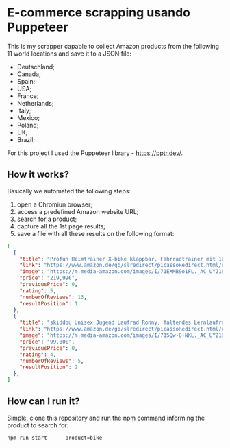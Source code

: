 # E-commerce scrapping usando Puppeteer
This is my scrapper capable to collect Amazon products from the following 11 world locations and save it to a JSON file:

* Deutschland;
* Canada;
* Spain;
* USA;
* France;
* Netherlands;
* Italy;
* Mexico;
* Poland;
* UK;
* Brazil;

For this project I used the Puppeteer library - https://pptr.dev/. 

## How it works?
Basically we automated the following steps:
1. open a Chromiun browser;
2. access a predefined Amazon website URL;
3. search for a product;
4. capture all the 1st page results;
5. save a file with all these results on the following format:

```JSON
[
  {
    "title": "Profun Heimtrainer X-bike klappbar, Fahrradtrainer mit 10-stufigem Magnetwiderstand, Fitnessfahrrad mit Twist Waist Board und Trainingscomputer und Handpulssensoren",
    "link": "https://www.amazon.de/gp/slredirect/picassoRedirect.html/ref=pa_sp_atf_aps_sr_pg1_1?ie=UTF8&adId=A00702572661EDLPI9620&url=%2FProfun-Fahrradtrainer-Magnetwiderstand-Trainingscomputer-Handpulssensoren%2Fdp%2FB09SH3DX1P%2Fref%3Dsr_1_1_sspa%3Fkeywords%3Dbike%26qid%3D1648638585%26sr%3D8-1-spons%26psc%3D1&qualifier=1648638585&id=8628438243197039&widgetName=sp_atf",
    "image": "https://m.media-amazon.com/images/I/71EXMB9o1FL._AC_UY218_.jpg",
    "price": "219,99€",
    "previousPrice": 0,
    "rating": 5,
    "numberOfReviews": 13,
    "resultPosition": 1
  },
  {
    "title": "skiddoü Unisex Jugend Laufrad Ronny, faltendes Lernlaufrad bis zu 30 kg",
    "link": "https://www.amazon.de/gp/slredirect/picassoRedirect.html/ref=pa_sp_atf_aps_sr_pg1_1?ie=UTF8&adId=A0603677187DUADPGW062&url=%2Fskiddo%25C3%25BC-Aluminium-Rahme-h%25C3%25B6henverstellbar-lenkradschloss-Einheitsgr%25C3%25B6%25C3%259Fe%2Fdp%2FB09QXLBTJ9%2Fref%3Dsr_1_2_sspa%3Fkeywords%3Dbike%26qid%3D1648638585%26sr%3D8-2-spons%26psc%3D1&qualifier=1648638585&id=8628438243197039&widgetName=sp_atf",
    "image": "https://m.media-amazon.com/images/I/71SQw-8+NKL._AC_UY218_.jpg",
    "price": "99,00€",
    "previousPrice": 0,
    "rating": 4,
    "numberOfReviews": 5,
    "resultPosition": 2
  },
]
```
## How can I run it?
Simple, clone this repository and run the npm command informing the product to search for:

`npm run start -- --product=bike`

